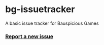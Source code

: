 # bg-issuetracker 
A basic issue tracker for Bauspicious Games 

### [Report a new issue](https://github.com/Encythe/bg-issuetracker/issues/new/choose)
